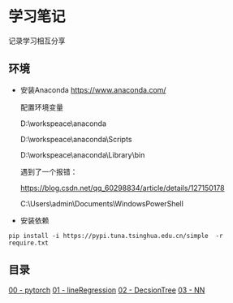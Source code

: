 # 学习笔记

记录学习相互分享

## 环境

* 安装Anaconda
  https://www.anaconda.com/
  
  配置环境变量
  
  D:\workspeace\anaconda
  
  D:\workspeace\anaconda\Scripts
  
  D:\workspeace\anaconda\Library\bin
  
  遇到了一个报错：
  
  https://blog.csdn.net/qq_60298834/article/details/127150178
  
  C:\Users\admin\Documents\WindowsPowerShell
* 安装依赖

```shell
pip install -i https://pypi.tuna.tsinghua.edu.cn/simple  -r require.txt
```

## 目录

[00 - pytorch](01lineRegression/01_01_lineRegression.ipynb)
[01 - lineRegression](01lineRegression/01_01_lineRegression.ipynb)
[02 - DecsionTree](01lineRegression/01_01_lineRegression.ipynb)
[03 - NN](01lineRegression/01_01_lineRegression.ipynb)

